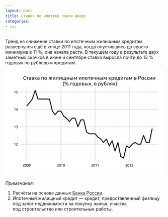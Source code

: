 ```yaml
---
layout: post
title: Ставки по ипотеке пошли вверх
categories:
- rus
---
```


Тренд на снижение ставки по ипотечным жилищным кредитам развернулся ещё в конце 2011 года, когда опустившись до своего минимума в 11 %, она начала расти. В текущем году в результате двух заметных скачков в июне и сентябре ставка выросла почти до 13 % годовых по рублёвым кредитам.

![Ставка по жилищным ипотечным кредитам в России](./images/ru_stavki_po_ipoteke.svg "Ставка по жилищным ипотечным кредитам в России")

*Примечания:*

1. Расчёты на основе данных [Банка России](http://www.cbr.ru/statistics/?Prtid=ipoteka).
1. Ипотечный жилищный кредит — кредит, предоставленный физлицу под залог недвижимости на покупку жилья, участка под строительство или строительные работы.
